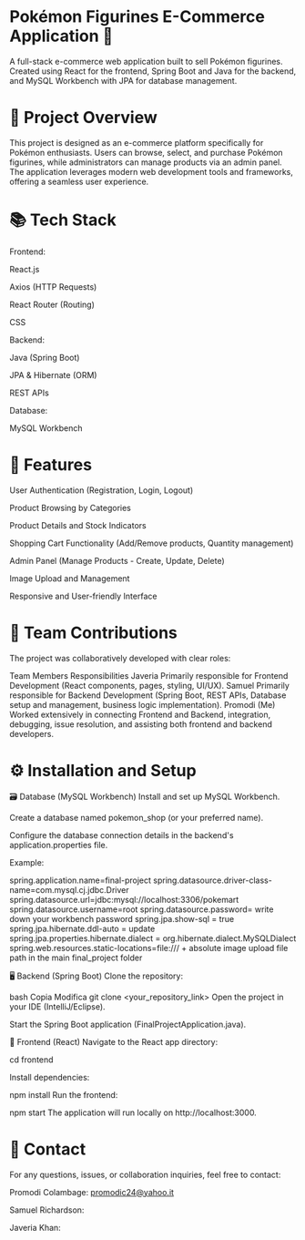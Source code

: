# Pokémon Figurines E-Commerce Application 🛒
A full-stack e-commerce web application built to sell Pokémon figurines. Created using React for the frontend, Spring Boot and Java for the backend, and MySQL Workbench with JPA for database management.

# 🚀 Project Overview
This project is designed as an e-commerce platform specifically for Pokémon enthusiasts. Users can browse, select, and purchase Pokémon figurines, while administrators can manage products via an admin panel. The application leverages modern web development tools and frameworks, offering a seamless user experience.

# 📚 Tech Stack
Frontend:

React.js

Axios (HTTP Requests)

React Router (Routing)

CSS

Backend:

Java (Spring Boot)

JPA & Hibernate (ORM)

REST APIs

Database:

MySQL Workbench

# 🌟 Features
User Authentication (Registration, Login, Logout)

Product Browsing by Categories

Product Details and Stock Indicators

Shopping Cart Functionality (Add/Remove products, Quantity management)

Admin Panel (Manage Products - Create, Update, Delete)

Image Upload and Management

Responsive and User-friendly Interface

# 👥 Team Contributions
The project was collaboratively developed with clear roles:

Team Members	Responsibilities
Javeria	Primarily responsible for Frontend Development (React components, pages, styling, UI/UX).
Samuel	Primarily responsible for Backend Development (Spring Boot, REST APIs, Database setup and management, business logic implementation).
Promodi (Me)	Worked extensively in connecting Frontend and Backend, integration, debugging, issue resolution, and assisting both frontend and backend developers.

# ⚙️ Installation and Setup
🗃️ Database (MySQL Workbench)
Install and set up MySQL Workbench.

Create a database named pokemon_shop (or your preferred name).

Configure the database connection details in the backend's application.properties file.

Example:

spring.application.name=final-project
spring.datasource.driver-class-name=com.mysql.cj.jdbc.Driver
spring.datasource.url=jdbc:mysql://localhost:3306/pokemart
spring.datasource.username=root
spring.datasource.password= write down your workbench password
spring.jpa.show-sql = true
spring.jpa.hibernate.ddl-auto = update
spring.jpa.properties.hibernate.dialect = org.hibernate.dialect.MySQLDialect
spring.web.resources.static-locations=file:/// + absolute image upload file path in the main final_project folder 

🖥️ Backend (Spring Boot)
Clone the repository:

bash
Copia
Modifica
git clone <your_repository_link>
Open the project in your IDE (IntelliJ/Eclipse).

Start the Spring Boot application (FinalProjectApplication.java).

🎨 Frontend (React)
Navigate to the React app directory:


cd frontend

Install dependencies:

npm install
Run the frontend:

npm start
The application will run locally on http://localhost:3000.

# 📩 Contact
For any questions, issues, or collaboration inquiries, feel free to contact:

Promodi Colambage: promodic24@yahoo.it

Samuel Richardson: 

Javeria Khan: 
